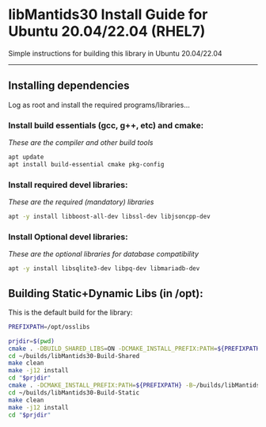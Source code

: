 # libMantids30 Install Guide for Ubuntu 20.04/22.04 (RHEL7)

Simple instructions for building this library in Ubuntu 20.04/22.04

***

## Installing dependencies

Log as root and install the required programs/libraries...

### Install build essentials (gcc, g++, etc) and cmake:

*These are the compiler and other build tools*

```bash
apt update
apt install build-essential cmake pkg-config
```

### Install required devel libraries:

*These are the required (mandatory) libraries*

```bash
apt -y install libboost-all-dev libssl-dev libjsoncpp-dev
```

### Install Optional devel libraries:

*These are the optional libraries for database compatibility*

```bash
apt -y install libsqlite3-dev libpq-dev libmariadb-dev
```

## Building Static+Dynamic Libs (in /opt):

This is the default build for the library:

```bash
PREFIXPATH=/opt/osslibs

prjdir=$(pwd)
cmake . -DBUILD_SHARED_LIBS=ON -DCMAKE_INSTALL_PREFIX:PATH=${PREFIXPATH} -B~/builds/libMantids30-Build-Shared
cd ~/builds/libMantids30-Build-Shared
make clean
make -j12 install
cd "$prjdir"
cmake . -DCMAKE_INSTALL_PREFIX:PATH=${PREFIXPATH} -B~/builds/libMantids30-Build-Static
cd ~/builds/libMantids30-Build-Static
make clean
make -j12 install
cd "$prjdir"
```






